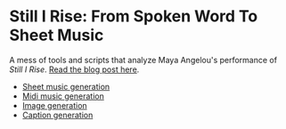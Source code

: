 # Still I Rise: From Spoken Word To Sheet Music

A mess of tools and scripts that analyze Maya Angelou's performance of _Still I Rise_. [Read the blog post here](https://medium.com/@beefoo/still-i-rise-from-spoken-word-to-sheet-music-c8024911771e).

- [Sheet music generation](docs/sheetmusic.md)
- [Midi music generation](docs/midi.md)
- [Image generation](docs/images.md)
- [Caption generation](docs/captions.md)
